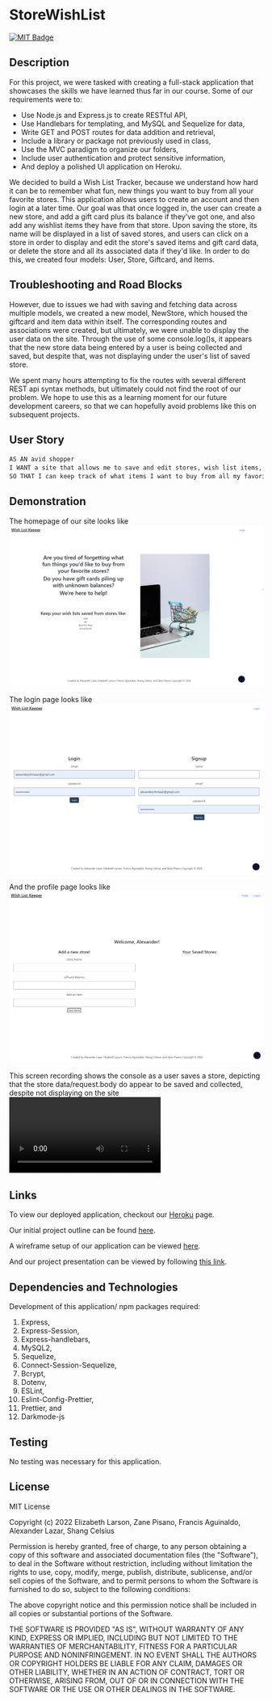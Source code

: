 # StoreWishList

[![MIT Badge](https://img.shields.io/badge/License-MIT-yellow.svg)](https://mit-license.org/)

## Description

For this project, we were tasked with creating a full-stack application that showcases the skills we have learned thus far in our course. Some of our requirements were to: 
* Use Node.js and Express.js to create RESTful API,
* Use Handlebars for templating, and MySQL and Sequelize for data,
* Write GET and POST routes for data addition and retrieval,
* Include a library or package not previously used in class,
* Use the MVC paradigm to organize our folders,
* Include user authentication and protect sensitive information,
* And deploy a polished UI application on Heroku.

We decided to build a Wish List Tracker, because we understand how hard it can be to remember what fun, new things you want to buy from all your favorite stores. This application allows users to create an account and then login at a later time. Our goal was that once logged in, the user can create a new store, and add a gift card plus its balance if they've got one, and also add any wishlist items they have from that store. Upon saving the store, its name will be displayed in a list of saved stores, and users can click on a store in order to display and edit the store's saved items and gift card data, or delete the store and all its associated data if they'd like. In order to do this, we created four models: User, Store, Giftcard, and Items.

## Troubleshooting and Road Blocks

However, due to issues we had with saving and fetching data across multiple models, we created a new model, NewStore, which housed the giftcard and item data within itself. The corresponding routes and associations were created, but ultimately, we were unable to display the user data on the site. Through the use of some console.log()s, it appears that the new store data being entered by a user is being collected and saved, but despite that, was not displaying under the user's list of saved store. 

We spent many hours attempting to fix the routes with several different REST api syntax methods, but ultimately could not find the root of our problem. We hope to use this as a learning moment for our future development careers, so that we can hopefully avoid problems like this on subsequent projects.

## User Story

```md
AS AN avid shopper
I WANT a site that allows me to save and edit stores, wish list items, and gift card data
SO THAT I can keep track of what items I want to buy from all my favorite stores
```

## Demonstration

The homepage of our site looks like 
![homepage](/Assets/Homepage.png)

The login page looks like
![login](/Assets/Login.png)

And the profile page looks like
![profile](/Assets/Profile.png)

This screen recording shows the console as a user saves a store, depicting that the store data/request.body do appear to be saved and collected, despite not displaying on the site
![console video](/Assets/Screen%20Recording%202022-06-11%20at%2008.53.22.mov)

## Links

To view our deployed application, checkout our [Heroku](https://aefzs-wishlistkeeper.herokuapp.com/) page.

Our initial project outline can be found [here](https://docs.google.com/document/d/1VM8x9V3RB4M111XoBBW3iHfdzmutCEYimLUaNarOv-Y/edit?usp=sharing).

A wireframe setup of our application can be viewed [here](https://www.figma.com/file/7E4kSoKQ7lYrzQ06BKtCr9/Wish-Keeper-Wireframe?node-id=0%3A1).

And our project presentation can be viewed by following [this link](https://docs.google.com/presentation/d/1hNsW55gy8Cug0tZ5fcUg5wtITZiIPphyYrzN69jnYKU/edit?usp=sharing).

## Dependencies and Technologies

Development of this application/ npm packages required:
1.  Express, 
2.  Express-Session, 
3.  Express-handlebars, 
4.  MySQL2, 
5.  Sequelize, 
6.  Connect-Session-Sequelize, 
7.  Bcrypt, 
8.  Dotenv, 
9.  ESLint, 
10. Eslint-Config-Prettier, 
11. Prettier, and
12. Darkmode-js

## Testing

No testing was necessary for this application.

## License

MIT License

Copyright (c) 2022 Elizabeth Larson, Zane Pisano, Francis Aguinaldo, Alexander Lazar, Shang Celsius

Permission is hereby granted, free of charge, to any person obtaining a copy
of this software and associated documentation files (the "Software"), to deal
in the Software without restriction, including without limitation the rights
to use, copy, modify, merge, publish, distribute, sublicense, and/or sell
copies of the Software, and to permit persons to whom the Software is
furnished to do so, subject to the following conditions:

The above copyright notice and this permission notice shall be included in all
copies or substantial portions of the Software.

THE SOFTWARE IS PROVIDED "AS IS", WITHOUT WARRANTY OF ANY KIND, EXPRESS OR
IMPLIED, INCLUDING BUT NOT LIMITED TO THE WARRANTIES OF MERCHANTABILITY,
FITNESS FOR A PARTICULAR PURPOSE AND NONINFRINGEMENT. IN NO EVENT SHALL THE
AUTHORS OR COPYRIGHT HOLDERS BE LIABLE FOR ANY CLAIM, DAMAGES OR OTHER
LIABILITY, WHETHER IN AN ACTION OF CONTRACT, TORT OR OTHERWISE, ARISING FROM,
OUT OF OR IN CONNECTION WITH THE SOFTWARE OR THE USE OR OTHER DEALINGS IN THE
SOFTWARE.